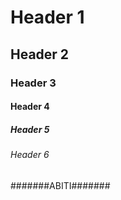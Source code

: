 # Header 1
## Header 2
### Header 3 
#### Header 4 ####
##### Header 5 #####
###### Header 6 ######
#######ABITI#######
